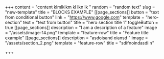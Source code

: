 +++
content = "content klmlklkm kl lkn lk "
random = "random text"
slug = "new-template"
title = "BLOCKS EXAMPLE"
[[page_sections]]
button = "text from conditional button"
link = "https://www.google.com"
template = "hero-section"
text = "text from button"
title = "hero section title 1"
toggleButton = true
[[page_sections]]
description = "I am a description of a feature"
image = "/assets/image-14.png"
template = "feature-row"
title = "Feature title example"
[[page_sections]]
description = "asdoisand oiansd "
image = "/assets/section_2.png"
template = "feature-row"
title = "sdifnoindasdi n"

+++

